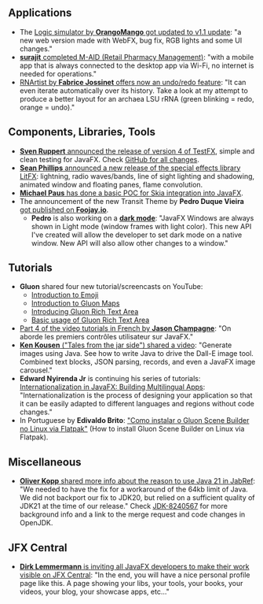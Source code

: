 ## Applications

* The [Logic simulator by **OrangoMango** got updated to v1.1 update](https://twitter.com/orango_mango/status/1698269059513462867): "a new web version made with WebFX, bug fix, RGB lights and some UI changes."
* [**surajit** completed M-AID (Retail Pharmacy Management)](https://twitter.com/surajit8017/status/1700781040779022628): "with a mobile app that is always connected to the desktop app via Wi-Fi, no internet is needed for operations."
* [RNArtist by **Fabrice Jossinet** offers now an undo/redo feature](https://twitter.com/rnartist_app): "It can even iterate automatically over its history. Take a look at my attempt to produce a better layout for an archaea LSU rRNA (green blinking = redo, orange = undo)."

## Components, Libraries, Tools

* [**Sven Ruppert** announced the release of version 4 of TestFX](https://mastodon.social/@svenruppert/111064088106916273), simple and clean testing for JavaFX. Check [GitHub for all changes](https://github.com/TestFX/TestFX/releases/tag/v4.0.17).
* [**Sean Phillips** announced a new release of the special effects library LitFX](https://twitter.com/SeanMiPhillips/status/1700852671287107803): lightning, radio waves/bands, line of sight lighting and shadowing, animated window and floating panes, flame convolution.
* [**Michael Paus** has done a basic POC for Skia integration into JavaFX](https://twitter.com/MichaelPaus/status/1701214040876323013).
* The announcement of the new Transit Theme by **Pedro Duque Vieira** [got published on **Foojay.io**](https://foojay.io/today/new-javafx-theme-library-transit-released/).
  * **Pedro** is also working on a [**dark mode**](https://twitter.com/P_Duke/status/1701577162015363556): "JavaFX Windows are always shown in Light mode (window frames with light color). This new API I've created will allow the developer to set dark mode on a native window. New API will also allow other changes to a window."

## Tutorials

* **Gluon** shared four new tutorial/screencasts on YouTube:
  * [Introduction to Emoji](https://www.youtube.com/watch?v=ZIvSBK66tvQ)
  * [Introduction to Gluon Maps](https://www.youtube.com/watch?v=aST8C2N5k4g)
  * [Introducing Gluon Rich Text Area](https://www.youtube.com/watch?v=E2lREX9RFa0)
  * [Basic usage of Gluon Rich Text Area](https://www.youtube.com/watch?v=___Fp_vk4CY)
* [Part 4 of the video tutorials in French by **Jason Champagne**](https://twitter.com/jachampagne8/status/1700547961921352094): "On aborde les premiers contrôles utilisateur sur JavaFX."
* [**Ken Kousen** ("Tales from the jar side") shared a video](https://mastodon.social/@kenkousen/111035349071040667): "Generate images using Java. See how to write Java to drive the Dall-E image tool. Combined text blocks, JSON parsing, records, and even a JavaFX image carousel."
* **Edward Nyirenda Jr** is continuing his series of tutorials: [Internationalization in JavaFX: Building Multilingual Apps](https://twitter.com/EdwardAlgorist/status/1701348814156685713): "Internationalization is the process of designing your application so that it can be easily adapted to different languages and regions without code changes."
* In Portuguese by **Edivaldo Brito**: ["Como instalar o Gluon Scene Builder no Linux via Flatpak"](https://twitter.com/edivaldobrito/status/1702468670130425979) (How to install Gluon Scene Builder on Linux via Flatpak).

## Miscellaneous

* [**Oliver Kopp** shared more info about the reason to use Java 21 in JabRef](https://mastodon.acm.org/@koppor/111054057514152665): "We needed to have the fix for a workaround of the 64kb limit of Java. We did not backport our fix to JDK20, but relied on a sufficient quality of JDK21 at the time of our release." Check [JDK-8240567](https://bugs.openjdk.org/browse/JDK-8240567) for more background info and a link to the merge request and code changes in OpenJDK.

## JFX Central

* [**Dirk Lemmermann** is inviting all JavaFX developers to make their work visible on JFX Central](https://twitter.com/dlemmermann/status/1700125468693868626): "In the end, you will have a nice personal profile page like this. A page showing your libs, your tools, your books, your videos, your blog, your showcase apps, etc..."
